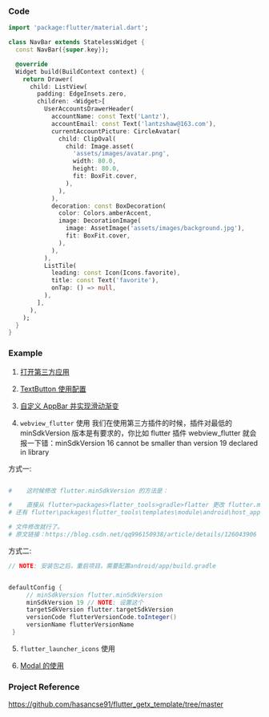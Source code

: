 ### Code

```dart
import 'package:flutter/material.dart';

class NavBar extends StatelessWidget {
  const NavBar({super.key});

  @override
  Widget build(BuildContext context) {
    return Drawer(
      child: ListView(
        padding: EdgeInsets.zero,
        children: <Widget>[
          UserAccountsDrawerHeader(
            accountName: const Text('Lantz'),
            accountEmail: const Text('lantzshaw@163.com'),
            currentAccountPicture: CircleAvatar(
              child: ClipOval(
                child: Image.asset(
                  'assets/images/avatar.png',
                  width: 80.0,
                  height: 80.0,
                  fit: BoxFit.cover,
                ),
              ),
            ),
            decoration: const BoxDecoration(
              color: Colors.amberAccent,
              image: DecorationImage(
                image: AssetImage('assets/images/background.jpg'),
                fit: BoxFit.cover,
              ),
            ),
          ),
          ListTile(
            leading: const Icon(Icons.favorite),
            title: const Text('favorite'),
            onTap: () => null,
          ),
        ],
      ),
    );
  }
}
```

### Example

1. [打开第三方应用](https://blog.csdn.net/nicepainkiller/article/details/121303253#:~:text=Flutter%20%E6%89%93%E5%BC%80%E5%A4%96%E9%83%A8%E7%AC%AC%E4%B8%89%E6%96%B9%E5%BA%94%E7%94%A8%201%20https%3A%20%2F%2F%20pub.flutter-io.cn%20%2F%20packages,sd%20k%3A%20flutter%206%20url%20_launcher%3A%20%5E%206.0.10)

2. [TextButton 使用配置](https://blog.csdn.net/zl18603543572/article/details/109545733)

3. [自定义 AppBar 并实现滑动渐变](https://blog.csdn.net/u013600907/article/details/101456290)

4. `webview_flutter` 使用
   我们在使用第三方插件的时候，插件对最低的 minSdkVersion 版本是有要求的，你比如 flutter 插件 webview_flutter 就会报一下错：minSdkVersion 16 cannot be smaller than version 19 declared in library

方式一:

```sh

#    这时候修改 flutter.minSdkVersion 的方法是：

#    直接从 flutter>packages>flatter_tools>gradle>flatter 更改 flutter.minSdkVersion 和 flutter.targetSdkVersion。
# 还有 flutter\packages\flutter_tools\templates\module\android\host_app_common\app.tmpl\build.gradle.tmpl

# 文件修改就行了。
# 原文链接：https://blog.csdn.net/qq996150938/article/details/126043906

```

方式二:

```gradle
// NOTE: 安装包之后，重启项目，需要配置android/app/build.gradle


defaultConfig {
     // minSdkVersion flutter.minSdkVersion
     minSdkVersion 19 // NOTE: 设置这个
     targetSdkVersion flutter.targetSdkVersion
     versionCode flutterVersionCode.toInteger()
     versionName flutterVersionName
 }

```

5. `flutter_launcher_icons` 使用

6. [Modal 的使用](https://www.educative.io/answers/how-to-use-modal-in-flutter)

### Project Reference

https://github.com/hasancse91/flutter_getx_template/tree/master
